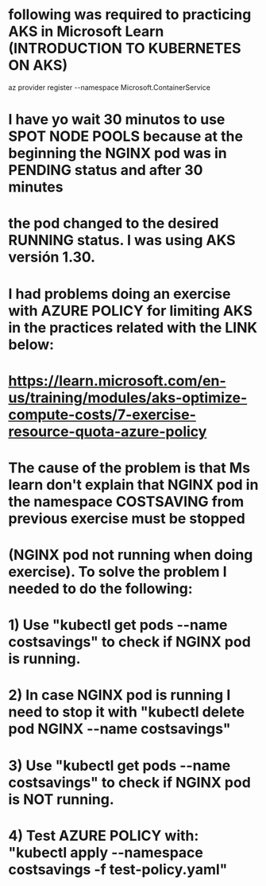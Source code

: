 
# following was required to practicing AKS in Microsoft Learn (INTRODUCTION TO KUBERNETES ON AKS)
az provider register --namespace Microsoft.ContainerService

# I have yo wait 30 minutos to use SPOT NODE POOLS because at the beginning the NGINX pod was in PENDING status and after 30 minutes
# the pod changed to the desired RUNNING status. I was using AKS versión 1.30.

# I had problems doing an exercise with AZURE POLICY for limiting AKS in the practices related with the LINK below:
#  https://learn.microsoft.com/en-us/training/modules/aks-optimize-compute-costs/7-exercise-resource-quota-azure-policy
#  The cause of the problem is that Ms learn don't explain that NGINX pod in the namespace COSTSAVING from previous exercise must be stopped 
#  (NGINX pod not running when doing exercise). To solve the problem I needed to do the following:
#  1) Use "kubectl get pods --name costsavings" to check if NGINX pod is running.
#  2) In case NGINX pod is running I need to stop it with "kubectl delete pod NGINX --name costsavings" 
#  3) Use "kubectl get pods --name costsavings" to check if NGINX pod is NOT running.
#  4) Test AZURE POLICY with: "kubectl apply --namespace costsavings -f test-policy.yaml"

